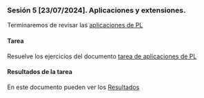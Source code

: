 ### Sesión 5 [23/07/2024]. Aplicaciones y extensiones.

Terminaremos de revisar las [aplicaciones de PL](https://docs.google.com/document/d/1zaAQceZ1nUFw1Bfc2RYcN87CS7_LQRJXAFDQE_BAdCM/edit?usp=sharing)

#### Tarea
Resuelve los ejercicios del documento [tarea de aplicaciones de PL](https://docs.google.com/document/d/1YAYNFTwmi_Ph5o2G_6DYxpahO0T8VhXlKXkYSbBN-eI/edit?usp=sharing)

#### Resultados de la tarea
En este documento pueden ver los [Resultados](https://docs.google.com/document/d/1iS3ziyy46dPt4R75A-QaPBk9MXqg92p7lsG8iOhQLjc/edit?usp=sharing)
